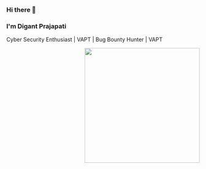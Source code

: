 ### Hi there 👋

<!--
**digant-prajapati/digant-prajapati** is a ✨ _special_ ✨ repository because its `README.md` (this file) appears on your GitHub profile.

Here are some ideas to get you started:

- 🔭 I’m currently working as Bug Bounty Hunter(Freelancer)
- 🌱 I’m currently learning  all about IT and Security
- 📫 How to reach me: digant487@gmail.com
- 😄 Pronouns: He/Him
-->
### I'm Digant Prajapati

Cyber Security Enthusiast | VAPT | Bug Bounty Hunter | VAPT 

<img align="right" height="300px" src="https://media4.giphy.com/media/v1.Y2lkPTc5MGI3NjExb2JuN2ZmN3MwZGt2N3l0MXJmNWJxa3BqOWtxeHh1MGIzZDF5aGZidyZlcD12MV9pbnRlcm5hbF9naWZfYnlfaWQmY3Q9Zw/RbDKaczqWovIugyJmW/giphy.gif" />
